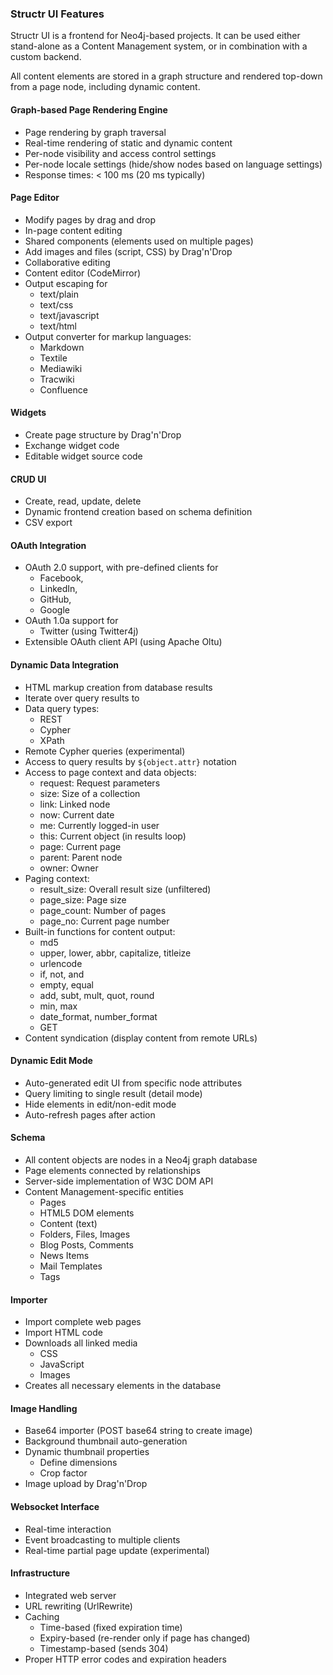 ### Structr UI Features

Structr UI is a frontend for Neo4j-based projects. It can be used either stand-alone as a Content Management system, or in combination with a custom backend.

All content elements are stored in a graph structure and rendered top-down from a page node, including dynamic content.

#### Graph-based Page Rendering Engine
- Page rendering by graph traversal
- Real-time rendering of static and dynamic content
- Per-node visibility and access control settings
- Per-node locale settings (hide/show nodes based on language settings)
- Response times: < 100 ms (20 ms typically)

#### Page Editor
- Modify pages by drag and drop
- In-page content editing
- Shared components (elements used on multiple pages)
- Add images and files (script, CSS) by Drag'n'Drop
- Collaborative editing
- Content editor (CodeMirror)
- Output escaping for
    - text/plain
    - text/css
    - text/javascript
    - text/html
- Output converter for markup languages:
    - Markdown
    - Textile
    - Mediawiki
    - Tracwiki
    - Confluence

#### Widgets
- Create page structure by Drag'n'Drop
- Exchange widget code
- Editable widget source code

#### CRUD UI
- Create, read, update, delete
- Dynamic frontend creation based on schema definition
- CSV export

#### OAuth Integration
- OAuth 2.0 support, with pre-defined clients for
    - Facebook,
    - LinkedIn,
    - GitHub,
    - Google
- OAuth 1.0a support for
    - Twitter (using Twitter4j)
- Extensible OAuth client API (using Apache Oltu)

#### Dynamic Data Integration
- HTML markup creation from database results
- Iterate over query results to 
- Data query types:
    - REST
    - Cypher
    - XPath
- Remote Cypher queries (experimental)
- Access to query results by `${object.attr}` notation
- Access to page context and data objects:
    - request: Request parameters
    - size: Size of a collection
    - link: Linked node
    - now: Current date
    - me: Currently logged-in user
    - this: Current object (in results loop)
    - page: Current page
    - parent: Parent node
    - owner: Owner
- Paging context:
    - result_size: Overall result size (unfiltered)
    - page_size: Page size
    - page_count: Number of pages
    - page_no: Current page number
- Built-in functions for content output:
    - md5
    - upper, lower, abbr, capitalize, titleize
    - urlencode
    - if, not, and
    - empty, equal
    - add, subt, mult, quot, round
    - min, max
    - date_format, number_format
    - GET
- Content syndication (display content from remote URLs)
    
#### Dynamic Edit Mode
- Auto-generated edit UI from specific node attributes
- Query limiting to single result (detail mode)
- Hide elements in edit/non-edit mode
- Auto-refresh pages after action

#### Schema
- All content objects are nodes in a Neo4j graph database
- Page elements connected by relationships
- Server-side implementation of W3C DOM API
- Content Management-specific entities
    - Pages
    - HTML5 DOM elements
    - Content (text)
    - Folders, Files, Images
    - Blog Posts, Comments
    - News Items
    - Mail Templates
    - Tags

#### Importer
- Import complete web pages
- Import HTML code
- Downloads all linked media
    - CSS
    - JavaScript
    - Images
- Creates all necessary elements in the database

#### Image Handling
- Base64 importer (POST base64 string to create image)
- Background thumbnail auto-generation
- Dynamic thumbnail properties
    - Define dimensions
    - Crop factor
- Image upload by Drag'n'Drop

#### Websocket Interface
- Real-time interaction
- Event broadcasting to multiple clients
- Real-time partial page update (experimental)

#### Infrastructure
- Integrated web server
- URL rewriting (UrlRewrite)
- Caching
    - Time-based (fixed expiration time)
    - Expiry-based (re-render only if page has changed)
    - Timestamp-based (sends 304)
- Proper HTTP error codes and expiration headers
